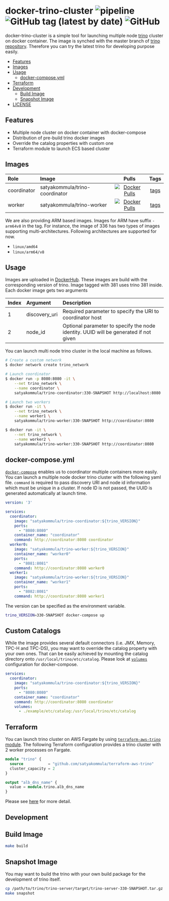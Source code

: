 # docker-trino-cluster ![pipeline](https://github.com/satyakommula96/docker-trino-cluster/actions) ![GitHub tag (latest by date)](https://img.shields.io/github/v/tag/satyakommula96/docker-trino-cluster) ![GitHub](https://img.shields.io/github/license/satyakommula96/docker-trino-cluster)

docker-trino-cluster is a simple tool for launching multiple node [trino](https://trinosql.io/) cluster on docker container.
The image is synched with the master branch of [trino repository](https://github.com/trinosql/trino). Therefore you can try the latest trino for developing purpose easily.

- [Features](#features)
- [Images](#images)
- [Usage](#usage)
  - [docker-compose.yml](#docker-composeyml)
- [Terraform](#terraform)
- [Development](#development)
  - [Build Image](#build-image)
  - [Snapshot Image](#snapshot-image)
- [LICENSE](#license)

## Features

- Multiple node cluster on docker container with docker-compose
- Distribution of pre-build trino docker images
- Override the catalog properties with custom one
- Terraform module to launch ECS based cluster

## Images

|Role|Image|Pulls|Tags|
|:---|:---|:---:|:---:|
|coordinator|satyakommula/trino-coordinator|[![Docker Pulls](https://img.shields.io/docker/pulls/satyakommula/trino-coordinator.svg)](https://cloud.docker.com/u/satyakommula/repository/docker/satyakommula/trino-coordinator)|[tags](https://cloud.docker.com/repository/docker/satyakommula/trino-coordinator/tags)|
|worker|satyakommula/trino-worker|[![Docker Pulls](https://img.shields.io/docker/pulls/satyakommula/trino-worker.svg)](https://cloud.docker.com/u/satyakommula/repository/docker/satyakommula/trino-worker)|[tags](https://cloud.docker.com/repository/docker/satyakommula/trino-worker/tags)|

We are also providing ARM based images. Images for ARM have suffix `-arm64v8` in the tag. For instance, the image of 336 has two types of images supporting multi-architectures. Following architectures are supported for now.

- `linux/amd64`
- `linux/arm64/v8`

## Usage

Images are uploaded in [DockerHub](https://hub.docker.com/). These images are build with the corresponding version of trino. Image tagged with 381 uses trino 381 inside. Each docker image gets two arguments

|Index|Argument|Description|
|:---|:---|:---|
|1|discovery_uri| Required parameter to specify the URI to coordinator host|
|2|node_id|Optional parameter to specify the node identity. UUID will be generated if not given|

You can launch multi node trino cluster in the local machine as follows.

```bash
# Create a custom network
$ docker network create trino_network

# Launch coordinator
$ docker run -p 8080:8080 -it \
    --net trino_network \
    --name coordinator \
    satyakommula/trino-coordinator:330-SNAPSHOT http://localhost:8080

# Launch two workers
$ docker run -it \
    --net trino_network \
    --name worker1 \
    satyakommula/trino-worker:330-SNAPSHOT http://coordinator:8080

$ docker run -it \
    --net trino_network \
    --name worker2 \
    satyakommula/trino-worker:330-SNAPSHOT http://coordinator:8080
```

## docker-compose.yml

[`docker-compose`](https://docs.docker.com/compose/compose-file/) enables us to coordinator multiple containers more easily. You can launch a multiple node docker trino cluster with the following yaml file. `command` is required to pass discovery URI and node id information which must be unique in a cluster. If node ID is not passed, the UUID is generated automatically at launch time.

```yaml
version: '3'

services:
  coordinator:
    image: "satyakommula/trino-coordinator:${trino_VERSION}"
    ports:
      - "8080:8080"
    container_name: "coordinator"
    command: http://coordinator:8080 coordinator
  worker0:
    image: "satyakommula/trino-worker:${trino_VERSION}"
    container_name: "worker0"
    ports:
      - "8081:8081"
    command: http://coordinator:8080 worker0
  worker1:
    image: "satyakommula/trino-worker:${trino_VERSION}"
    container_name: "worker1"
    ports:
      - "8082:8081"
    command: http://coordinator:8080 worker1
```

The version can be specified as the environment variable.

```bash
trino_VERSION=330-SNAPSHOT docker-compose up
```

## Custom Catalogs

While the image provides several default connectors (i.e. JMX, Memory, TPC-H and TPC-DS), you may want to override the catalog property with your own ones. That can be easily achieved by mounting the catalog directory onto `/usr/local/trino/etc/catalog`. Please look at [`volumes`](https://docs.docker.com/compose/compose-file/#volumes) configuration for docker-compose.

```yaml
services:
  coordinator:
    image: "satyakommula/trino-coordinator:${trino_VERSION}"
    ports:
      - "8080:8080"
    container_name: "coordinator"
    command: http://coordinator:8080 coordinator
    volumes:
      - ./example/etc/catalog:/usr/local/trino/etc/catalog
```

## Terraform

You can launch trino cluster on AWS Fargate by using [`terraform-aws-trino` module](https://github.com/satyakommula/terraform-aws-trino). The following Terraform configuration provides a trino cluster with 2 worker processes on Fargate.

```Terraform
module "trino" {
  source           = "github.com/satyakommula/terraform-aws-trino"
  cluster_capacity = 2
}

output "alb_dns_name" {
  value = module.trino.alb_dns_name
}
```

Please see [here](https://github.com/satyakommula96/terraform-aws-trino) for more detail.

## Development

## Build Image

```bash
make build
```

## Snapshot Image

You may want to build the trino with your own build package for the development of trino itself.

```bash
cp /path/to/trino/trino-server/target/trino-server-330-SNAPSHOT.tar.gz /path/to/docker-trino-cluster/trino-base/
make snapshot
```
